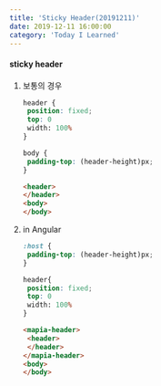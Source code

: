 ```yaml
---
title: 'Sticky Header(20191211)'
date: 2019-12-11 16:00:00
category: 'Today I Learned'
---
```




#### sticky header

1. 보통의 경우

   ```scss
   header {
   	position: fixed;
   	top: 0
   	width: 100%
   }
   
   body {
   	padding-top: (header-height)px;
   }
   ```

   ```html
   <header>
   </header>
   <body>
   </body>
   ```

2. in Angular

   ```scss
   :host {
   	padding-top: (header-height)px;
   }
   
   header{
   	position: fixed;
   	top: 0
   	width: 100%
   }
   ```

   ```html
   <mapia-header>
   	<header>
   	</header>
   </mapia-header>
   <body>
   </body>
   ```